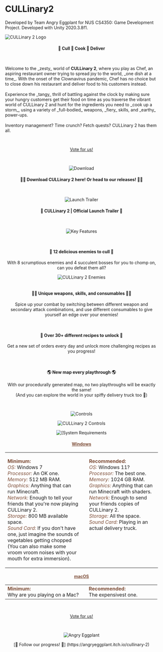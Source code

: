 # CULLinary2

Developed by Team Angry Eggplant for NUS CS4350: Game Development Project. Developed with Unity 2020.3.8f1.

<img src="https://i.imgur.com/nmYuObB.png" alt="CULLinary 2 Logo" draggable="false">
<h4 align=center>🔪 Cull 🥘 Cook 🚚 Deliver</h4>
<br><p align=left>
  Welcome to the _zesty_ world of <strong>CULLinary 2</strong>, where you play as Chef, an aspiring restaurant owner trying to spread joy to the world, _one dish at a time_. With the onset of the Clownavirus pandemic, Chef has no choice but to close down his restaurant and deliver food to his customers instead. 
<br><br>
Experience the _tangy_ thrill of battling against the clock by making sure your hungry customers get their food on time as you traverse the vibrant world of CULLinary 2 and hunt for the ingredients you need to _cook up a storm_, using a variety of _full-bodied_ weapons, _fiery_ skills, and _earthy_ power-ups.
<br><br>
Inventory management? Time crunch? Fetch quests? CULLinary 2 has them all.</p>
<br>

<p align=center><a class="button1" href="https://uvents.nus.edu.sg/event/19th-steps/vote">Vote for us!</a></p><br>

<p align=center><img src="https://i.imgur.com/Z7loDbU.png" alt="Download" draggable="false"></p>
<h4 align=center>🍆🌽 Download CULLinary 2 here! Or head to our releases! 🥔🤡</h4>
<p align=center>
</p>
<br>

<p align=center><img src="https://i.imgur.com/e2SNjo0.png" alt="Launch Trailer" draggable="false"></p>
<h4 align=center> 🍕 CULLinary 2 | Official Launch Trailer 🌯</h4>
<p align=center>
</p>
<br>

<p align=center><img src="https://i.imgur.com/dEFqL9p.png" alt="Key Features" draggable="false"></p>
<br>

<h4 align=center>🔪 12 delicious enemies to cull 🔪</h4>
<p align=center>With 8 scrumptious enemies and 4 succulent bosses for you to chomp on, can you defeat them all?</p>
<p align=center><img src="https://i.imgur.com/cbyoALG.png" alt="CULLinary 2 Enemies" draggable="false"> <br><br></p>

<h4 align=center>🧑‍🍳 Unique weapons, skills, and consumables 🧑‍🍳 </h4>
<p align=center> Spice up your combat by switching between different weapon and secondary attack combinations, and use different consumables to give yourself an edge over your enemies!</p><br>

<h4 align=center>🥘 Over 30+ different recipes to unlock 🥘</h4>
<p align=center>Get a new set of orders every day and unlock more challenging recipes as you progress!</p><br>

<h4 align=center>🌎 New map every playthrough 🌎</h4>
<p align=center>With our procedurally generated map, no two playthroughs will be exactly the same!<br>(And you can explore the world in your spiffy delivery truck too 🚛)</p><br>

<p align=center><img src="https://i.imgur.com/9aF5kDa.png " alt="Controls" draggable="false"></p>
<p align=center><img src="https://i.imgur.com/6dKtfFh.png " alt="CULLinary 2 Controls" draggable="false"></p>

<p align=center><img src="https://i.imgur.com/ljKGnSn.png" alt="[System Requirements" draggable="false"></p>

<h4 align=center style="color:#7D4D37" ><u>Windows</u></h4>
<table width="100%">
<tr>
<td style="vertical-align:top" width="50%">

<b style="color:#7D4D37" >Minimum:</b><br>
<i style="color:#7E4E38">OS:</i> Windows 7<br>
<i style="color:#7E4E38">Processor:</i> An OK one.<br>
<i style="color:#7E4E38">Memory:</i> 512 MB RAM.<br>
<i style="color:#7E4E38">Graphics:</i> Anything that can run Minecraft.<br>
<i style="color:#7E4E38">Network:</i> Enough to tell your friends that you're now playing CULLinary 2.<br>
<i style="color:#7E4E38">Storage:</i> 800 MB available space.<br>
<i style="color:#7E4E38">Sound Card:</i> If you don't have one, just imagine the sounds of vegetables getting chopped (You can also make some vroom vroom noises with your mouth for extra immersion).<br>
</td>

<td style="vertical-align:top;padding-left: 25px" width="50%" >

<b style="color:#7D4D37" >Recommended:</b><br>
<i style="color:#7E4E38">OS:</i> Windows 11?<br>
<i style="color:#7E4E38">Processor:</i> The best one.<br>
<i style="color:#7E4E38">Memory:</i> 1024 GB RAM.<br>
<i style="color:#7E4E38">Graphics:</i> Anything that can run Minecraft with shaders.<br>
<i style="color:#7E4E38">Network:</i> Enough to send your friends copies of CULLinary 2.<br>
<i style="color:#7E4E38">Storage:</i> All the space.<br>
<i style="color:#7E4E38">Sound Card:</i> Playing in an actual delivery truck.<br>

</td>
</tr>
</table>

<h4 align=center style="color:#7D4D37" ><u>macOS</u></h4>
<table width="100%">
<tr>
<td style="vertical-align:top" width="50%">
<b style="color:#7D4D37" >Minimum:</b><br>
Why are you playing on a Mac?
</td>
<td style="vertical-align:top;padding-left: 25px" width="50%">
<b style="color:#7D4D37" >Recommended:</b><br>
The expensivest one.

</td>
</tr>
</table>
<br>

<p align=center><a class="button1" href="https://uvents.nus.edu.sg/event/19th-steps/vote">Vote for us!</a></p><br>

<p align=center><img src="https://i.imgur.com/Y5PM2Ze.png" alt="Angry Eggplant" draggable="false"><br></p>
<p align=center>[🍅 Follow our progress! 🍅] (https://angryeggplant.itch.io/cullinary-2)</p>
<br>
